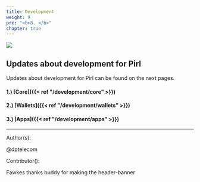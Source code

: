 ```yaml
---
title: Development
weight: 9
pre: "<b>8. </b>"
chapter: true
---
```

![](/images_headers/development.png)


## Updates about development for Pirl


Updates about development for Pirl can be found on the next pages.

#### 1.) [Core]({{< ref "/development/core" >}})
#### 2.) [Wallets]({{< ref "/development/wallets" >}})
#### 3.) [Apps]({{< ref "/development/apps" >}})



---
Author(s):


@dptelecom


Contributor():


Fawkes thanks buddy for making the header-banner



